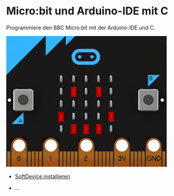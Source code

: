 # Micro:bit und Arduino-IDE mit C
Programmiere den BBC Micro:bit mit der Arduino-IDE und C.

![MICROBIT HAPPY](softdevice/bilder/micro_bit_happy.png)

* [SoftDevice installieren](softdevice/readme.md)

* ...
